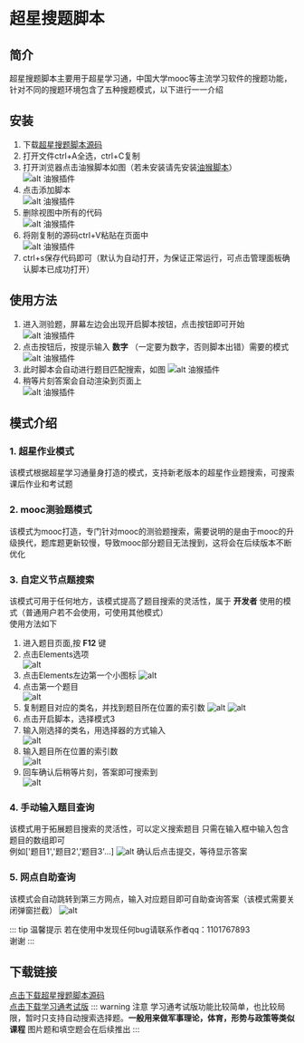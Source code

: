 ﻿---
sidebar: auto
---
# 超星搜题脚本 
## 简介
超星搜题脚本主要用于超星学习通，中国大学mooc等主流学习软件的搜题功能，针对不同的搜题环境包含了五种搜题模式，以下进行一一介绍

## 安装
1. 下载<a href='/tools/cxtool2.txt' download>超星搜题脚本源码</a>
2. 打开文件ctrl+A全选，ctrl+C复制
3. 打开浏览器点击油猴脚本如图（若未安装请先安装[油猴脚本](https://www.tampermonkey.net/)）<br/>
![alt 油猴插件](/image/tools/超星搜题脚本/超星脚本使用方法1.png)
4. 点击添加脚本<br/>
![alt 油猴插件](/image/tools/超星搜题脚本/超星脚本使用方法2.png)<br/>
5. 删除视图中所有的代码<br/>
![alt 油猴插件](/image/tools/超星搜题脚本/超星脚本使用方法3.png)<br/>
6. 将刚复制的源码ctrl+V粘贴在页面中<br/>
![alt 油猴插件](/image/tools/超星搜题脚本/超星脚本使用方法4.png)<br/>
7. ctrl+s保存代码即可（默认为自动打开，为保证正常运行，可点击管理面板确认脚本已成功打开）
## 使用方法
1. 进入测验题，屏幕左边会出现开启脚本按钮，点击按钮即可开始<br/>
![alt 油猴插件](/image/tools/超星搜题脚本/超星脚本使用方法6.png)<br/>
2. 点击按钮后，按提示输入 __数字__ （一定要为数字，否则脚本出错）需要的模式
![alt 油猴插件](/image/tools/超星搜题脚本/img_1.png)<br/>
3. 此时脚本会自动进行题目匹配搜索，如图
![alt 油猴插件](/image/tools/超星搜题脚本/img.png)<br/>
4. 稍等片刻答案会自动渲染到页面上<br/>
   ![alt 油猴插件](/image/tools/超星搜题脚本/img_2.png)<br/>
## 模式介绍
### 1. 超星作业模式
该模式根据超星学习通量身打造的模式，支持新老版本的超星作业题搜索，可搜索课后作业和考试题

### 2. mooc测验题模式
该模式为mooc打造，专门针对mooc的测验题搜索，需要说明的是由于mooc的升级换代，题库题更新较慢，导致mooc部分题目无法搜到，这将会在后续版本不断优化

### 3. 自定义节点题搜索
该模式可用于任何地方，该模式提高了题目搜索的灵活性，属于 __开发者__ 使用的模式（普通用户若不会使用，可使用其他模式）<br/>
使用方法如下
1. 进入题目页面,按 __F12__ 键
2. 点击Elements选项<br/>
![alt ](/image/tools/超星搜题脚本/img_3.png)
3. 点击Elements左边第一个小图标
![alt ](/image/tools/超星搜题脚本/img_4.png)
4. 点击第一个题目<br/>
![alt ](/image/tools/超星搜题脚本/img_5.png)
5. 复制题目对应的类名，并找到题目所在位置的索引数
![alt ](/image/tools/超星搜题脚本/img_6.png)
![alt ](/image/tools/超星搜题脚本/img_7.png)
6. 点击开启脚本，选择模式3<br/>
7. 输入刚选择的类名，用选择器的方式输入<br/>
![alt ](/image/tools/超星搜题脚本/img_8.png)
8. 输入题目所在位置的索引数<br/>
![alt ](/image/tools/超星搜题脚本/img_9.png)
9. 回车确认后稍等片刻，答案即可搜索到<br/>
![alt ](/image/tools/超星搜题脚本/img_10.png)

### 4. 手动输入题目查询
该模式用于拓展题目搜索的灵活性，可以定义搜索题目 只需在输入框中输入包含题目的数组即可<br/>
例如['题目1','题目2','题目3'...]
![alt ](/image/tools/超星搜题脚本/img_11.png)
确认后点击提交，等待显示答案

### 5. 网点自助查询
该模式会自动跳转到第三方网点，输入对应题目即可自助查询答案（该模式需要关闭弹窗拦截）
![alt ](/image/tools/超星搜题脚本/img_12.png)

::: tip 温馨提示
若在使用中发现任何bug请联系作者qq：1101767893<br/>
谢谢
:::
## 下载链接
<a href='/tools/cxtool2.txt' download>点击下载超星搜题脚本源码</a><br>
<a href='/tools/cxtools_exam.txt' download>点击下载学习通考试版</a>
::: warning 注意
学习通考试版功能比较简单，也比较局限，暂时只支持自动搜索选择题。**一般用来做军事理论，体育，形势与政策等类似课程**  图片题和填空题会在后续推出
:::
